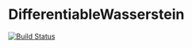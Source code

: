 # DifferentiableWasserstein

[![Build Status](https://github.com/hsianktin/DifferentiableWasserstein.jl/actions/workflows/CI.yml/badge.svg?branch=main)](https://github.com/hsianktin/DifferentiableWasserstein.jl/actions/workflows/CI.yml?query=branch%3Amain)
